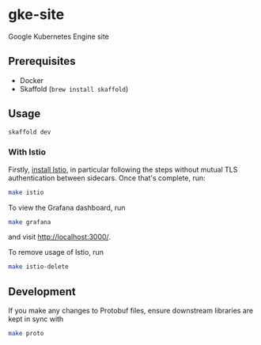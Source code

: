 gke-site
========

Google Kubernetes Engine site

Prerequisites
-------------

* Docker
* Skaffold (`brew install skaffold`)

Usage
-----

```sh
skaffold dev
```

### With Istio

Firstly, [install Istio][install-istio], in particular following the steps without mutual TLS authentication between sidecars.
Once that's complete, run:

```sh
make istio
```

To view the Grafana dashboard, run

```sh
make grafana
```

and visit [http://localhost:3000/](http://localhost:3000/).

To remove usage of Istio, run

```sh
make istio-delete
```

Development
-----------

If you make any changes to Protobuf files, ensure downstream libraries are kept in sync with

```sh
make proto
```

[install-istio]: https://istio.io/docs/setup/kubernetes/quick-start/#installation-steps
